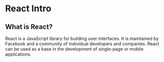 # React Intro
## What is React?
React is a JavaScript library for building user interfaces. It is maintained by Facebook and a community of individual
developers and companies. React can be used as a base in the development of single-page or mobile applications.